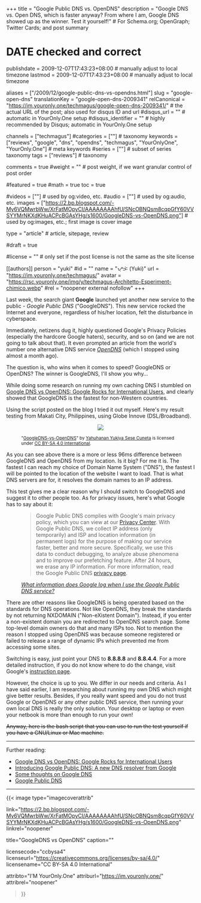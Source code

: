 +++
title = "Google Public DNS vs. OpenDNS"
description = "Google DNS vs. Open DNS, which is faster anyway? From where I am, Google DNS showed up as the winner. Test it yourself!"                                                    # For Schema.org; OpenGraph; Twitter Cards; and post summary

# DATE checked and correct

publishdate = 2009-12-07T17:43:23+08:00                                        # manually adjust to local timezone
lastmod = 2009-12-07T17:43:23+08:00                                        # manually adjust to local timezone

aliases = ["/2009/12/google-public-dns-vs-opendns.html"]
slug = "google-open-dns"
translationKey = "google-open-dns-2009341"
relCanonical = "https://im.youronly.one/techmagus/google-open-dns-2009341/"                                                   # the actual URL of the post; also used for disqus ID and url
#disqus_url = ""                                                    # automatic in YourOnly.One setup
#disqus_identifier = ""                                             # highly recommended by Disqus; automatic in YourOnly.One setup

channels = ["techmagus"]
#categories = [""]                                                   # taxonomy
keywords = ["reviews", "google", "dns", "opendns", "techmagus", "YourOnlyOne", "YourOnly.One"]                                                     # meta keywords
#series = [""]                                                       # subset of series taxonomy
tags = ["reviews"]                                                         # taxonomy

comments = true
#weight = ""                                                        # post weight, if we want granular control of post order

#featured = true
#math = true
toc = true

#videos = [""]                                                       # used by og:video, etc.
#audio = [""]                                                        # used by og:audio, etc.
images = ["https://2.bp.blogspot.com/-My6VQMwrbWw/XrFatMOpyCI/AAAAAAAAhfU/SNcOBNQsm8cqpGfY60VVSYYMrNKXdKHuACPcBGAsYHg/s1600/GoogleDNS-vs-OpenDNS.png"]                                                       # used by og:images, etc.; first image is cover image

type = "article"                                                           # article, sitepage, review

#draft = true

#license = ""                                                       # only set if the post license is not the same as the site license

[[authors]]
  person = "yuki"
  #id = ""
  name = "ᜌᜓᜃᜒ (Yuki)"
  url = "https://im.youronly.one/techmagus/"
  avatar = "https://rsc.youronly.one/img/y/techmagus-Architetto-Esperiment-chimico.webp"
  #rel = "noopener external nofollow"
+++

Last week, the search giant **Google** launched yet another new service to the public - *Google Public DNS* ("GoogleDNS"). This new service rocked the Internet and everyone, regardless of his/her location, felt the disturbance in cyberspace.

Immediately, netizens dug it, highly questioned Google's Privacy Policies (especially the hardcore Google haters), security, and so on (and we are not going to talk about that). It even prompted an article from the world's number one alternative DNS service <a href="https://blog.opendns.com/2009/12/03/opendns-google-dns/" rel="noopener external nofollow">*OpenDNS*</a> (which I stopped using almost a month ago).

The question is, who wins when it comes to speed? GoogleDNS or OpenDNS? The winner is GoogleDNS, I'll show you why…

<!--more-->

While doing some research on running my own caching DNS I stumbled on <a class="popper animate" href="https://www.manu-j.com/blog/opendns-alternative-google-dns-rocks/403/" rel="noopener external nofollow" data-popper="Google DNS vs OpenDNS: Google Rocks for International Users">Google DNS vs OpenDNS: Google Rocks for International Users</a>, and clearly showed that GoogleDNS is the fastest for non-Western countries.

Using the script posted on the blog I tried it out myself. Here's my result testing from Makati City, Philippines, using Globe Innove (DSL/Broadband).

<figure class="figure_box">
  <div class="separator" style="clear: both; text-align: center;"><a href="https://2.bp.blogspot.com/-My6VQMwrbWw/XrFatMOpyCI/AAAAAAAAhfU/SNcOBNQsm8cqpGfY60VVSYYMrNKXdKHuACPcBGAsYHg/s1600/GoogleDNS-vs-OpenDNS.png" imageanchor="1" style="margin-left: 1em; margin-right: 1em;"><img loading="lazy" border="0" src="https://2.bp.blogspot.com/-My6VQMwrbWw/XrFatMOpyCI/AAAAAAAAhfU/SNcOBNQsm8cqpGfY60VVSYYMrNKXdKHuACPcBGAsYHg/s1600/GoogleDNS-vs-OpenDNS.png" data-original-width="528" data-original-height="504" /></a></div>
  <figcaption class="attribution_copyright txt_center">
    <p xmlns:dct="http://purl.org/dc/terms/" xmlns:vcard="http://www.w3.org/2001/vcard-rdf/3.0#">
      <small>"<a href="https://2.bp.blogspot.com/-My6VQMwrbWw/XrFatMOpyCI/AAAAAAAAhfU/SNcOBNQsm8cqpGfY60VVSYYMrNKXdKHuACPcBGAsYHg/s1600/GoogleDNS-vs-OpenDNS.png" rel="dct:title noopener external nofollow" referrerpolicy="strict-origin-when-cross-origin">GoogleDNS-vs-OpenDNS</a>" by <a href="https://iam.youronly.one" rel="dct:creator noopener external nofollow" referrerpolicy="strict-origin-when-cross-origin">Yahuhanan Yukiya Sese Cuneta</a> is licensed under <a href="https://creativecommons.org/licenses/by-sa/4.0/" rel="license noopener external nofollow" referrerpolicy="strict-origin-when-cross-origin">CC BY-SA 4.0 International</a>.</small>
  </figcaption>
</figure>

As you can see above there is a more or less 96ms difference between GoogleDNS and OpenDNS from my location. Is it big? For me it is. The fastest I can reach my choice of Domain Name System ("DNS"), the fastest I will be pointed to the location of the website I want to load. That is what DNS servers are for, it resolves the domain names to an IP address.

This test gives me a clear reason why I should switch to GoogleDNS and suggest it to other people too. As for privacy issues, here's what Google has to say about it:

<figure class="quote_box qbs_generic qbc_lime">
  <blockquote cite="https://code.google.com/speed/public-dns/faq.html#privacy">
    Google Public DNS complies with Google's main privacy policy, which you can view at our <a href="https://www.google.com/intl/en/policies/privacy/" rel="noopener external nofollow">Privacy Center</a>. With Google Public DNS, we collect IP address (only temporarily) and ISP and location information (in permanent logs) for the purpose of making our service faster, better and more secure. Specifically, we use this data to conduct debugging, to analyze abuse phenomena and to improve our prefetching feature. After 24 hours, we erase any IP information. For more information, read the Google Public DNS <a href="https://developers.google.com/speed/public-dns/privacy?csw=1" rel="noopener external nofollow">privacy page</a>.
  </blockquote>
  <figcaption class="attribution_name txt_right">
    <cite><a class="popper animate" href="https://developers.google.com/speed/public-dns/faq?csw=1#privacy" rel="noopener external nofollow" data-popper="What information does Google log when I use the Google Public DNS service?">What information does Google log when I use the Google Public DNS service?</a></cite>
</figure>

There are other reasons like GoogleDNS is being operated based on the standards for DNS operations. Not like OpenDNS, they break the standards by not returning NXDOMAIN ("Non-eXistent Domain"). Instead, if you enter a non-existent domain you are redirected to OpenDNS search page. Some top-level domain owners do that and many ISPs too. Not to mention the reason I stopped using OpenDNS was because someone registered or failed to release a range of dynamic IPs which prevented me from accessing some sites.

Switching is easy, just point your DNS to **8.8.8.8** and **8.8.4.4**. For a more detailed instruction, if you do not know where to do the change, visit Google's <a href="https://developers.google.com/speed/public-dns/docs/using?csw=1" rel="noopener external nofollow">instruction page</a>.

However, the choice is up to you. We differ in our needs and criteria. As I have said earlier, I am researching about running my own DNS which might give better results. Besides, if you really want speed and you do not trust Google or OpenDNS or any other public DNS service, then running your own local DNS is really the only solution. Your desktop or laptop or even your netbook is more than enough to run your own!

<del datetime="2021-10-09T14:35:23+08:00">Anyway, here is the bash script that you can use to run the test yourself if you have a GNU/Linux or Mac machine.</del>

---

Further reading:

- <a class="popper animate" href="https://www.manu-j.com/blog/opendns-alternative-google-dns-rocks/403/" rel="noopener external nofollow" data-popper="Google DNS vs OpenDNS: Google Rocks for International Users">Google DNS vs OpenDNS: Google Rocks for International Users</a>
- <a class="popper animate" href="https://googlecode.blogspot.com/2009/12/introducing-google-public-dns-new-dns.html" rel="noopener external nofollow" data-popper="Introducing Google Public DNS: A new DNS resolver from Google">Introducing Google Public DNS: A new DNS resolver from Google</a>
- <a class="popper animate" href="https://blog.opendns.com/2009/12/03/opendns-google-dns/" rel="noopener external nofollow" data-popper="Some thoughts on Google DNS">Some thoughts on Google DNS</a>
- <a class="popper animate" href="https://developers.google.com/speed/public-dns/?csw=1" rel="noopener external nofollow" data-popper="Google Public DNS">Google Public DNS</a>

---

{{< image
  type="imagecoverattrib"

  link="https://2.bp.blogspot.com/-My6VQMwrbWw/XrFatMOpyCI/AAAAAAAAhfU/SNcOBNQsm8cqpGfY60VVSYYMrNKXdKHuACPcBGAsYHg/s1600/GoogleDNS-vs-OpenDNS.png"
  linkrel="noopener"

  title="GoogleDNS vs OpenDNS"
  caption=""

  licensecode="ccbysa4"
  licenseurl="https://creativecommons.org/licenses/by-sa/4.0/"
  licensename="CC BY-SA 4.0 International"

  attribto="I'M YourOnly.One"
  attriburl="https://im.youronly.one/"
  attribrel="noopener"
>}}
